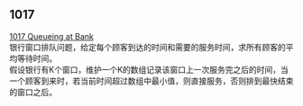 ## 1017
[1017 Queueing at Bank](https://pintia.cn/problem-sets/994805342720868352/problems/994805491530579968)  
银行窗口排队问题，给定每个顾客到达的时间和需要的服务时间，求所有顾客的平均等待时间。  
假设银行有K个窗口，维护一个K的数组记录该窗口上一次服务完之后的时间，当一个顾客到来时，若当前时间超过数组中最小值，则直接服务，否则排到最快结束的窗口之后。

